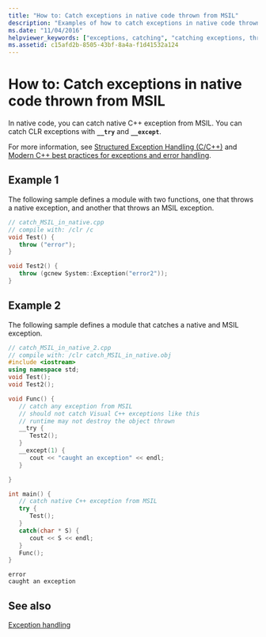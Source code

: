 ```yaml
---
title: "How to: Catch exceptions in native code thrown from MSIL"
description: "Examples of how to catch exceptions in native code thrown from MSIL."
ms.date: "11/04/2016"
helpviewer_keywords: ["exceptions, catching", "catching exceptions, thrown from MSIL", "MSIL, catching exceptions in native code"]
ms.assetid: c15afd2b-8505-43bf-8a4a-f1d41532a124
---
```

# How to: Catch exceptions in native code thrown from MSIL

In native code, you can catch native C++ exception from MSIL.  You can catch CLR exceptions with **`__try`** and **`__except`**.

For more information, see [Structured Exception Handling (C/C++)](../cpp/structured-exception-handling-c-cpp.md) and [Modern C++ best practices for exceptions and error handling](../cpp/errors-and-exception-handling-modern-cpp.md).

## Example 1

The following sample defines a module with two functions, one that throws a native exception, and another that throws an MSIL exception.

```cpp
// catch_MSIL_in_native.cpp
// compile with: /clr /c
void Test() {
   throw ("error");
}

void Test2() {
   throw (gcnew System::Exception("error2"));
}
```

## Example 2

The following sample defines a module that catches a native and MSIL exception.

```cpp
// catch_MSIL_in_native_2.cpp
// compile with: /clr catch_MSIL_in_native.obj
#include <iostream>
using namespace std;
void Test();
void Test2();

void Func() {
   // catch any exception from MSIL
   // should not catch Visual C++ exceptions like this
   // runtime may not destroy the object thrown
   __try {
      Test2();
   }
   __except(1) {
      cout << "caught an exception" << endl;
   }

}

int main() {
   // catch native C++ exception from MSIL
   try {
      Test();
   }
   catch(char * S) {
      cout << S << endl;
   }
   Func();
}
```

```Output
error
caught an exception
```

## See also

[Exception handling](../extensions/exception-handling-cpp-component-extensions.md)
